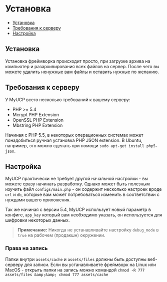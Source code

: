 # Установка

- [Установка](#установка)
- [Требования к серверу](#требования-к-серверу)
- [Настройка](#настройка)


<a name="установка"></a>
## Установка

Установка фреймворка происходит просто, при загрузке архива на компьютер и разархивирования всех файлов на сервер. После чего вы можете удалить ненужные вам файлы и оставить нужные по желанию.

<a name="требования-к-серверу"></a>
## Требования к серверу

У MyUCP всего несколько требований к вашему серверу:
- PHP >= 5.4
- Mcrypt PHP Extension
- OpenSSL PHP Extension
- Mbstring PHP Extension

Начиная с PHP 5.5, в некоторых операционных системах может понадобиться ручная установка PHP JSON extension. В Ubuntu, например, это можно сделать при помощи `sudo apt-get install php5-json`.

<a name="настройка"></a>
## Настройка

MyUCP практически не требует другой начальной настройки - вы можете сразу начинать разработку. Однако может быть полезным изучить файл `configs/main.php` - он содержит несколько настроек вроде `url` и `db`, которые вам может потребоваться изменить в соответствии с нуждами вашего приложения.

Так же начиная с версии 5.4, MyUCP использует новый параметр в конфиге, `app_key` который вам необходимо указать, он используется для шифровки некоторых данных.

>**Примечание:** Никогда не устанавливайте настройку `debug_mode` в `true` на рабочем (продакшн) окружении.

### Права на запись
Папки внутри `assets/cache` и `assets/files` должны быть доступны веб-серверу для записи. Если вы устанавливаете фреймворк на Linux или MacOS - открыть папки на запись можно командой `chmod -R 777 assets/files &amp;&amp; chmod 777 assets/cache`